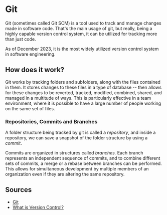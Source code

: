 # Git

Git (sometimes called Git SCM) is a tool used to track and manage changes made in software code. That's the main usage of git, but really, being a highly capable version control system, it can be utilized for tracking more than just code.

As of December 2023, it is the most widely utilized version control system in software engineering.

## How does it work?

Git works by tracking folders and subfolders, along with the files contained in them. It stores changes to these files in a type of database -- then allows for these changes to be reverted, tracked, modified, combined, shared, and managed in a multitude of ways. This is particularly effective in a team environment, where it is possible to have a large number of people working on the same set of files.

### Repositories, Commits and Branches

A folder structure being tracked by git is called a *repository*, and inside a repository, we can save a snapshot of the folder structure by using a *commit*.

Commits are organized in structures called *branches.* Each branch represents an independent sequence of commits, and to combine different sets of commits, a merge or a rebase between branches can be performed. This allows for simultaneous development by multiple members of an organization even if they are altering the same repository.

## Sources

- [Git](https://git-scm.com/)
- [What is Version Control?](https://www.atlassian.com/git/tutorials/what-is-version-control)